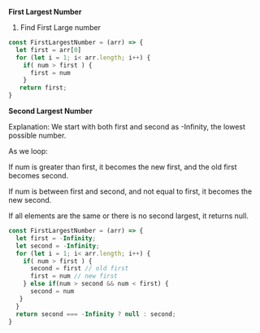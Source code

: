 **First Largest Number**

1. Find First Large number

```javascript
const FirstLargestNumber = (arr) => {
  let first = arr[0]
  for (let i = 1; i< arr.length; i++) {
    if( num > first ) {
      first = num
    }
   return first;
}
```
**Second Largest Number**

Explanation:
We start with both first and second as -Infinity, the lowest possible number.

As we loop:

If num is greater than first, it becomes the new first, and the old first becomes second.

If num is between first and second, and not equal to first, it becomes the new second.

If all elements are the same or there is no second largest, it returns null.

```javascript
const FirstLargestNumber = (arr) => {
  let first = -Infinity;
  let second = -Infinity;
  for (let i = 1; i< arr.length; i++) {
    if( num > first ) {
      second = first // old first
      first = num // new first
    } else if(num > second && num < first) {
      second = num
   }
  }
  return second === -Infinity ? null : second;
}
```
